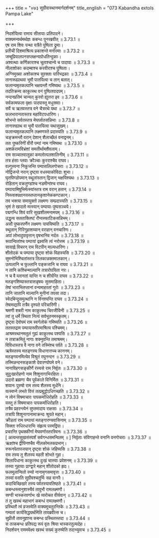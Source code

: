 +++
title = "०७३ सुग्रीवास्थानमार्गदर्शनम्"
title_english = "073 Kabandha extols Pampa Lake"

+++

निदर्शयित्वा रामाय सीतायाः प्रतिपादने।  
वाक्यमन्वर्थमर्थज्ञः कबन्धः पुनरब्रवीत् ॥ 3.73.1 ॥   
एष राम शिवः पन्था यत्रैते पुष्पिता द्रुमाः।  
प्रतीचीं दिशमाश्रित्य प्रकाशन्ते मनोरमाः ॥ 3.73.2 ॥   
जम्बूप्रियालपनसप्लक्षन्यग्रोधतिन्दुकाः।  
अश्वत्थाः कर्णिकाराश्च चूताश्चान्ये च पादापाः ॥ 3.73.3 ॥   
नीलाशोकाः कदम्बाश्च करवीराश्च पुष्पिताः।  
अग्निमुख्या अशोकाश्च सुरक्ताः पारिभद्रकाः ॥ 3.73.4 ॥   
तानारूह्याथवा भूमौ पातयित्वा च तान् बलात्।  
फलान्यमृतकल्पानि भक्षयन्तौ गमिष्यथः ॥ 3.73.5 ॥   
तदतिक्रम्य काकुत्स्थ वनं पुष्पितपादपम्।  
नन्दनप्रतिमं चान्यत् कुरवो ह्युत्तरा इव ॥ 3.73.6 ॥   
सर्वकामफला वृक्षाः पादपास्तु मधुस्रवाः।  
सर्वे च ऋतवस्तत्र वने चैत्ररथे यथा ॥ 3.73.7 ॥   
फलभारानतास्तत्र महाविटपधारिणः।  
शोभन्ते सर्वतस्तत्र मेघपर्वतसन्निभाः ॥ 3.73.8 ॥   
तानारुह्याथ वा भूमौ पातयित्वा यथासुखम्।  
फलान्यमृतकल्पानि लक्ष्मणस्ते प्रदास्यति ॥ 3.73.9 ॥   
चङ्क्रमन्तौ वरान् देशान् शैलाच्छैलं वनाद्वनम्।  
ततः पुष्करिणीं वीरौ पम्पां नाम गमिष्यथः ॥ 3.73.10 ॥   
अशर्करामविभ्रंशां समतीर्थामशैवलाम्।  
राम सञ्चातवालूकां कमलोत्पलशालिनीम् ॥ 3.73.11 ॥   
तत्र हंसाः प्लवाः क्रौञ्चाः कुरराश्चैव राघव।  
वल्गुस्वना निकूजन्ति पम्पासलिलगोचराः ॥ 3.73.12 ॥   
नोद्विजन्ते नरान् दृष्ट्वा वधस्याकोविदाः शुभाः।  
घृतपिण्डोपमान् स्थूलांस्तान् द्विजान् भक्षयिश्यथः ॥ 3.73.13 ॥   
रोहितान् वक्रतुण्डांश्च नडमीनांश्च राघव।  
पम्पायामिषुभिर्मत्स्यांस्तत्र राम वरान् हतान् ॥ 3.73.14 ॥   
निस्त्वक्पक्षानयस्तप्तानकृशानेककण्टकान्।  
तव भक्त्या समायुक्तो लक्ष्मणः सम्प्रदास्यति ॥ 3.73.15 ॥   
भृशं ते खादतो मत्स्यान् पम्पायाः पुष्पसञ्चये।  
पद्मगन्धि शिवं वारि सुखशीतमनामयम् ॥ 3.73.16 ॥   
उद्धृत्य सतताक्लिष्टं रौप्यस्फाटिकसन्निभम्।  
असौ पुष्करपर्णेन लक्ष्मणः पाययिष्यति ॥ 3.73.17 ॥   
स्थूलान् गिरिगुहाशय्यान् वराहान् वनचारिणः।  
अपां लोभादुपावृत्तान् वृषभानिव नर्दतः ॥ 3.73.18 ॥   
रूपान्वितांश्च पम्पायां द्रक्ष्यसि त्वं नरोत्तम ॥ 3.73.19 ॥   
सायाह्ने विचरन् राम विटपीन् माल्यधारिणः।  
शीतोदकं च पम्पाया दृष्ट्वा शोकं विहास्यसि ॥ 3.73.20 ॥   
सुमनोभिश्चितांस्तत्र तिलकान्नक्तमालकान्।  
उत्पलानि च फुल्लानि पङ्कजानि च राघव ॥ 3.73.21 ॥   
न तानि कश्चिन्माल्यानि तत्रारोपयिता नरः।  
न च वै म्लानतां यान्ति न च शीर्यन्ति राघव ॥ 3.73.22 ॥   
मतङ्गशिष्यास्तत्रासन्नृषयः सुसमाहिताः।  
तेषां भाराभितप्तानां वन्यमाहरतां गुरोः ॥ 3.73.23 ॥   
तानि जातानि माल्यानि मुनीनां तपसा तदा।  
स्वेदबिन्दुसमुत्थानि न विनश्यन्ति राघव ॥ 3.73.24 ॥   
तेषामद्यापि तत्रैव दृश्यते परिचारिणी।  
श्रमणी शबरी नाम काकुत्स्थ चिरजीविनी ॥ 3.73.25 ॥   
त्वां तु धर्मे स्थिता नित्यं सर्वभूतनमस्कृतम्।  
दृष्ट्वा देवोपमं राम स्वर्गलोकं गमिष्यति ॥ 3.73.26 ॥   
ततस्तद्राम पम्पायास्तीरमाश्रित्य पश्चिमम्।  
आश्रमस्थानमतुलं गुह्यं काकुत्स्थ पश्यसि ॥ 3.73.27 ॥   
न तत्राक्रमितुं नागाः शक्नुवन्ति तमाश्रमम्।  
विविधास्तत्र वै नागा वने तस्मिंश्च पर्वते ॥ 3.73.28 ॥   
ऋषेस्तस्य मतङ्गस्य विधानात्तच्च काननम्।  
मतङ्गवनमित्येव विश्रुतं रघुनन्दन ॥ 3.73.29 ॥   
तस्मिन्नन्दनसङ्काशे देवारण्योपमे वने।  
नानाविहगसङ्कीर्णे रंस्यसे राम निर्वृतः ॥ 3.73.30 ॥   
सुदुःखारोहणो नाम शिशुनागाभिरक्षितः।  
उदारो ब्रह्मणा चैव पूर्वकाले विनिर्मितः ॥ 3.73.31 ॥   
शयानः पुरुषो राम तस्य शैलस्य मूर्धनि।  
यत्स्वप्ने लभते वित्तं तत्प्रबुद्धोऽधिगच्छति ॥ 3.73.32 ॥   
न त्वेनं विषमाचारः पापकर्माधिरोहति ॥ 3.73.33 ॥   
यस्तु तं विषमाचारः पापकर्माधिरोहति।  
तत्रैव प्रहरन्त्येनं सुप्तमादाय राक्षसाः ॥ 3.73.34 ॥   
तत्रापि शिशुनागानामाक्रन्दः श्रूयते महान्।  
क्रीडतां राम पम्पायां मतङ्गारण्यवासिनाम् ॥ 3.73.35 ॥   
सिक्ता रुधिरधाराभिः संहृत्य परमद्विपाः।  
प्रचरन्ति पृथक्कीर्णा मेघवर्णास्तरस्विनः ॥ 3.73.36 ॥   
[ अत्यन्तसुखसंस्पर्शं सर्वगन्धसमन्वितम् ॥ ] निर्वृताः संविगाहन्ते वनानि वनगोचराः ॥ 3.73.37 ॥   
ऋक्षांश्च द्वीपिनश्चैव नीलकोमलकप्रभान्।  
रुरूनपेतापजयान् दृष्ट्वा शोकं जहिष्यसि ॥ 3.73.38 ॥   
राम तस्य तु शैलस्य महती शोभते गुहा।  
शिलापिधाना काकुत्स्थ दुःखं चास्याः प्रवेशनम् ॥ 3.73.39 ॥   
तस्या गुहायाः प्राग्द्वारे महान् शीतोदको ह्रदः।  
फलमूलान्वितो रम्यो नानामृगसमावृत्तः ॥ 3.73.40 ॥   
तस्यां वसति सुग्रीवश्चतुर्भिः सह वानरैः।  
कदाचिच्छिखरे तस्य पर्वतस्यावतिष्ठते ॥ 3.73.41 ॥   
कबन्धस्त्वनुशास्यैवं तावुभौ रामलक्ष्मणौ।  
स्रग्वी भास्करवर्णाभः खे व्यरोचत वीर्यवान् ॥ 3.73.42 ॥   
तं तु खस्थं महाभागं कबन्धं रामलक्ष्मणौ।  
प्रस्थितौ त्वं व्रजस्वेति वाक्यमूचतुरन्तिके ॥ 3.73.43 ॥   
गम्यतां कार्यसिद्ध्यर्थमिति तावब्रवीत्स च।  
सुप्रीतौ तावनुज्ञाप्य कबन्धः प्रस्थितस्तदा ॥ 3.73.44 ॥   
स तत्कबन्धः प्रतिपद्य रूपं वृतः श्रिया भास्करतुल्यदेहः।  
निदर्शयन् राममवेक्ष्य खस्थं सख्यं कुरुष्वेति तदाभ्युवाच ॥ 3.73.45 ॥   
